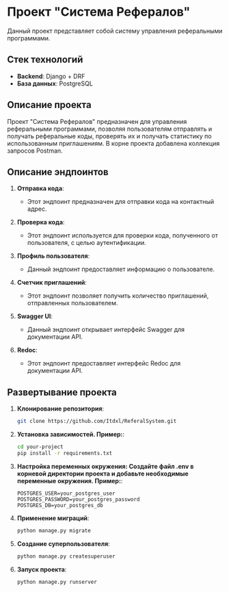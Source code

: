 # Проект "Система Рефералов"

Данный проект представляет собой систему управления реферальными программами.

## Стек технологий

- **Backend**: Django + DRF
- **База данных**: PostgreSQL


## Описание проекта

Проект "Система Рефералов" предназначен для управления реферальными программами, позволяя пользователям отправлять и получать реферальные коды, проверять их и получать статистику по использованным приглашениям. В корне проекта добавлена коллекция запросов Postman.

## Описание эндпоинтов

1. **Отправка кода**:
   - Этот эндпоинт предназначен для отправки кода на контактный адрес.
   
2. **Проверка кода**:
   - Этот эндпоинт используется для проверки кода, полученного от пользователя, с целью аутентификации.
   
3. **Профиль пользователя**:
   - Данный эндпоинт предоставляет информацию о пользователе.

4. **Счетчик приглашений**:
   - Этот эндпоинт позволяет получить количество приглашений, отправленных пользователем.

5. **Swagger UI**:
   - Данный эндпоинт открывает интерфейс Swagger для документации API.

6. **Redoc**:
   - Этот эндпоинт предоставляет интерфейс Redoc для документации API.



## Развертывание проекта

1. **Клонирование репозитория**:
   ```bash
   git clone https://github.com/Itdxl/ReferalSystem.git
2. **Установка зависимостей. Пример:**:
   ```bash
   cd your-project
   pip install -r requirements.txt
3. **Настройка переменных окружения: Создайте файл .env в корневой директории проекта и добавьте необходимые переменные окружения. Пример:**:
   ```env
   POSTGRES_USER=your_postgres_user
   POSTGRES_PASSWORD=your_postgres_password
   POSTGRES_DB=your_postgres_db
4. **Применение миграций**:
   ```bash
   python manage.py migrate
5. **Создание суперпользователя**:
   ```bash
   python manage.py createsuperuser

6. **Запуск проекта**:
   ```bash
   python manage.py runserver

